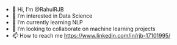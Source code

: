 - 👋 Hi, I’m @RahulRJB
- 👀 I’m interested in Data Science
- 🌱 I’m currently learning NLP
- 💞️ I’m looking to collaborate on machine learning projects
- 📫 How to reach me https://www.linkedin.com/in/rjb-17101995/

<!---
RahulRJB/RahulRJB is a ✨ special ✨ repository because its `README.md` (this file) appears on your GitHub profile.
You can click the Preview link to take a look at your changes.
--->
